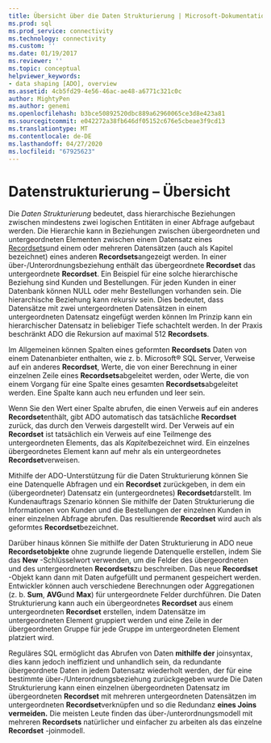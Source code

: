 ```yaml
---
title: Übersicht über die Daten Strukturierung | Microsoft-Dokumentation
ms.prod: sql
ms.prod_service: connectivity
ms.technology: connectivity
ms.custom: ''
ms.date: 01/19/2017
ms.reviewer: ''
ms.topic: conceptual
helpviewer_keywords:
- data shaping [ADO], overview
ms.assetid: 4cb5fd29-4e56-46ac-ae48-a6771c321c0c
author: MightyPen
ms.author: genemi
ms.openlocfilehash: b3bce50892520dbc889a62960065ce3d8e423a81
ms.sourcegitcommit: e042272a38fb646df05152c676e5cbeae3f9cd13
ms.translationtype: MT
ms.contentlocale: de-DE
ms.lasthandoff: 04/27/2020
ms.locfileid: "67925623"
---
```

# <a name="data-shaping-overview"></a>Datenstrukturierung – Übersicht
Die *Daten Strukturierung* bedeutet, dass hierarchische Beziehungen zwischen mindestens zwei logischen Entitäten in einer Abfrage aufgebaut werden. Die Hierarchie kann in Beziehungen zwischen übergeordneten und untergeordneten Elementen zwischen einem Datensatz eines [Recordsets](../../../ado/reference/ado-api/recordset-object-ado.md)und einem oder mehreren Datensätzen (auch als Kapitel bezeichnet) eines anderen **Recordsets**angezeigt werden. In einer über-/Unterordnungsbeziehung enthält das übergeordnete **Recordset** das untergeordnete **Recordset**. Ein Beispiel für eine solche hierarchische Beziehung sind Kunden und Bestellungen. Für jeden Kunden in einer Datenbank können NULL oder mehr Bestellungen vorhanden sein. Die hierarchische Beziehung kann rekursiv sein. Dies bedeutet, dass Datensätze mit zwei untergeordneten Datensätzen in einem untergeordneten Datensatz eingefügt werden können Im Prinzip kann ein hierarchischer Datensatz in beliebiger Tiefe schachtelt werden. In der Praxis beschränkt ADO die Rekursion auf maximal 512 **Recordsets**.  
  
 Im Allgemeinen können Spalten eines geformten **Recordsets** Daten von einem Datenanbieter enthalten, wie z. b. Microsoft® SQL Server, Verweise auf ein anderes **Recordset**, Werte, die von einer Berechnung in einer einzelnen Zeile eines **Recordsets**abgeleitet werden, oder Werte, die von einem Vorgang für eine Spalte eines gesamten **Recordsets**abgeleitet werden. Eine Spalte kann auch neu erfunden und leer sein.  
  
 Wenn Sie den Wert einer Spalte abrufen, die einen Verweis auf ein anderes **Recordset**enthält, gibt ADO automatisch das tatsächliche **Recordset** zurück, das durch den Verweis dargestellt wird. Der Verweis auf ein **Recordset** ist tatsächlich ein Verweis auf eine Teilmenge des untergeordneten Elements, das als *Kapitel*bezeichnet wird. Ein einzelnes übergeordnetes Element kann auf mehr als ein untergeordnetes **Recordset**verweisen.  
  
 Mithilfe der ADO-Unterstützung für die Daten Strukturierung können Sie eine Datenquelle Abfragen und ein **Recordset** zurückgeben, in dem ein (übergeordneter) Datensatz ein (untergeordnetes) **Recordset**darstellt. Im Kundenauftrags Szenario können Sie mithilfe der Daten Strukturierung die Informationen von Kunden und die Bestellungen der einzelnen Kunden in einer einzelnen Abfrage abrufen. Das resultierende **Recordset** wird auch als geformtes **Recordset**bezeichnet.  
  
 Darüber hinaus können Sie mithilfe der Daten Strukturierung in ADO neue **Recordsetobjekte** ohne zugrunde liegende Datenquelle erstellen, indem Sie das **New** -Schlüsselwort verwenden, um die Felder des übergeordneten und des untergeordneten **Recordsets**zu beschreiben. Das neue **Recordset** -Objekt kann dann mit Daten aufgefüllt und permanent gespeichert werden. Entwickler können auch verschiedene Berechnungen oder Aggregationen (z. b. **Sum**, **AVG**und **Max**) für untergeordnete Felder durchführen. Die Daten Strukturierung kann auch ein übergeordnetes **Recordset** aus einem untergeordneten **Recordset** erstellen, indem Datensätze im untergeordneten Element gruppiert werden und eine Zeile in der übergeordneten Gruppe für jede Gruppe im untergeordneten Element platziert wird.  
  
 Reguläres SQL ermöglicht das Abrufen von Daten **mithilfe der** joinsyntax, dies kann jedoch ineffizient und unhandlich sein, da redundante übergeordnete Daten in jedem Datensatz wiederholt werden, der für eine bestimmte über-/Unterordnungsbeziehung zurückgegeben wurde Die Daten Strukturierung kann einen einzelnen übergeordneten Datensatz im übergeordneten **Recordset** mit mehreren untergeordneten Datensätzen im untergeordneten **Recordset**verknüpfen und so die Redundanz **eines Joins vermeiden.** Die meisten Leute finden das über-/unterordnungsmodell mit mehreren **Recordsets** natürlicher und einfacher zu arbeiten als das einzelne **Recordset** -joinmodell.
